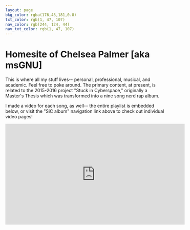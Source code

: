 ```yaml
---
layout: page
bkg_color: rgba(176,43,181,0.8)
txt_color: rgb(1, 47, 107)
nav_color: rgb(244, 124, 44)
nav_txt_color: rgb(1, 47, 107)
---
```


# **Homesite of Chelsea Palmer [aka msGNU]**
This is where all my stuff lives-- personal, professional, musical, and academic. Feel free to poke around. The primary content, at present, is related to the 2015-2016 project "Stuck in Cyberspace," originally a Master's Thesis which was transformed into a nine song nerd rap album.

I made a video for each song, as well-- the entire playlist is embedded below, or visit the "SiC album" navigation link above to check out individual video pages!

<div class="embed-responsive embed-responsive-16by9">
  <iframe width="560" height="315" src="https://www.youtube.com/embed/videoseries?list=PLv7Vw2tXfrx3H2MikAuEdZdgqWGGWhpXp" frameborder="0" allowfullscreen></iframe>
</div>

